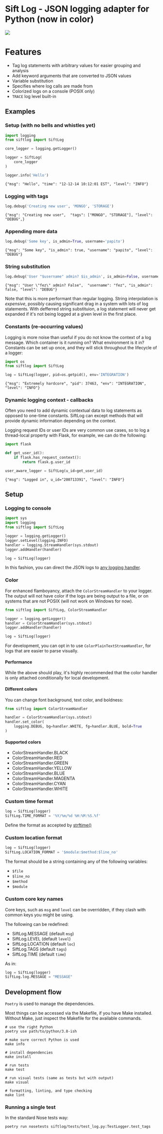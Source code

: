 Sift Log - JSON logging adapter for Python (now in color)
===============

![](https://raw.githubusercontent.com/papito/siftlog-py/master/assets/screen.png)

# Features
* Tag log statements with arbitrary values for easier grouping and analysis
* Add keyword arguments that are converted to JSON values
* Variable substitution
* Specifies where log calls are made from
* Colorized logs on a console (POSIX only)
* `TRACE` log level built-in
 
## Examples
### Setup (with no bells and whistles yet)

```python
import logging
from siftlog import SiftLog

core_logger = logging.getLogger()

logger = SiftLog(
    core_logger
)

logger.info('Hello')
```

`{"msg": "Hello", "time": "12-12-14 10:12:01 EST", "level": "INFO"}`

### Logging with tags
```python
log.debug('Creating new user', 'MONGO', 'STORAGE')
```
`{"msg": "Creating new user",  "tags": ["MONGO", "STORAGE"], "level": "DEBUG",}`

### Appending more data
```python
log.debug('Some key', is_admin=True, username='papito')
```
`{"msg": "Some key", "is_admin": true, "username": "papito", "level": "DEBUG"}`

### String substitution
```python
log.debug('User "$username" admin? $is_admin', is_admin=False, username='fez')
```
`{"msg": "User \"fez\" admin? False",  "username": "fez", "is_admin": false, "level": "DEBUG"}`

Note that this is more performant than regular logging. String interpolation is *expensive*, possibly causing significant drag in a system with lots of log statements. With defferred string substituion, a log statement will never get expanded if it's not being logged at a given level in the first place.

### Constants (re-occurring values)
Logging is more noise than useful if you do not know the context of a log message. Which container is it running on? What environment is it in? Constants can be set up once, and they will stick throughout the lifecycle of a logger:


```python
import os
from siftlog import SiftLog

log = SiftLog(logger, pid=os.getpid(), env='INTEGRATION')
```

`{"msg": "Extremely hardcore", "pid": 37463, "env": "INTEGRATION", "level": "INFO"}`

### Dynamic logging context - callbacks
Often you need to add dynamic contextual data to log statements as opposed to one-time constants. SiftLog can except methods that will provide dynamic information depending on the context.

Logging request IDs or user IDs are very common use cases, so to log a thread-local property with Flask, for example,
we can do the following:

```python
import flask

def get_user_id():
    if flask.has_request_context():
        return flask.g.user_id

user_aware_logger = SiftLog(u_id=get_user_id)
```

`{"msg": "Logged in", u_id="200713391", "level": "INFO"}`

## Setup
### Logging to console
```python
import sys
import logging
from siftlog import SiftLog

logger = logging.getLogger()
logger.setLevel(logging.INFO)
handler = logging.StreamHandler(sys.stdout)
logger.addHandler(handler)

log = SiftLog(logger)
```
In this fashion, you can direct the JSON logs to [any logging handler](https://docs.python.org/2/library/logging.handlers.html).

### Color
For enhanced flamboyancy, attach the `ColorStreamHandler` to your logger. The output will not have color if the logs
are being output to a file, or on systems that are not POSIX (will not work on Windows for now).

```python
from siftlog import SiftLog, ColorStreamHandler

logger = logging.getLogger()
handler = ColorStreamHandler(sys.stdout)
logger.addHandler(handler)

log = SiftLog(logger)
```

For development, you can opt in to use `ColorPlainTextStreamHandler`, for logs that are easier to parse visually.

#### Performance

While the above should play, it's highly recommended that the color handler is only 
attached conditionally for local development.


#### Different colors
You can change font background, text color, and boldness:

```python
from siftlog import ColorStreamHandler

handler = ColorStreamHandler(sys.stdout)
handler.set_color(
    logging.DEBUG, bg=handler.WHITE, fg=handler.BLUE, bold=True
)
```

#### Supported colors
 * ColorStreamHandler.BLACK
 * ColorStreamHandler.RED
 * ColorStreamHandler.GREEN
 * ColorStreamHandler.YELLOW
 * ColorStreamHandler.BLUE
 * ColorStreamHandler.MAGENTA
 * ColorStreamHandler.CYAN
 * ColorStreamHandler.WHITE

### Custom time format
```python
log = SiftLog(logger)
SiftLog.TIME_FORMAT = '%Y/%m/%d %H:%M:%S.%f'
```
Define the format as accepted by [strftime()](https://strftime.org/)

### Custom location format
```python
log = SiftLog(logger)
SiftLog.LOCATION_FORMAT = '$module:$method:$line_no'
```
The format should be a string containing any of the following variables:

 * `$file`
 * `$line_no`
 * `$method`
 * `$module`

### Custom core key names
Core keys, such as `msg` and `level` can be overridden, if they clash with common keys you might be using.

The following can be redefined:

 * SiftLog.MESSAGE (default `msg`)
 * SiftLog.LEVEL (default `level`)
 * SiftLog.LOCATION (default `loc`)
 * SiftLog.TAGS (default `tags`)
 * SiftLog.TIME (default `time`)

As in:

```python
log = SiftLog(logger)
SiftLog.log.MESSAGE = "MESSAGE"
```

## Development flow

`Poetry` is used to manage the dependencies.

Most things can be accessed via the Makefile, if you have Make installed.
Without Make, just inspect the Makefile for the available commands.

    # use the right Python
    poetry use path/to/python/3.8-ish
    
    # make sure correct Python is used
    make info
    
    # install dependencies
    make install
    
    # run tests
    make test
    
    # run visual tests (same as tests but with output)
	make visual
    
    # formatting, linting, and type checking
    make lint

### Running a single test

In the standard Nose tests way:

    poetry run nosetests siftlog/tests/test_log.py:TestLogger.test_tags
